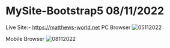 # MySite-Bootstrap5 08/11/2022

Live Site:- https://matthews-world.net
PC Browser 
![05112022](https://user-images.githubusercontent.com/1036327/200171964-c0e4a816-826b-4e6a-8d5f-8818c6c2e4b1.png)



Mobile Browser 
![08112022](https://user-images.githubusercontent.com/1036327/200625660-288847e1-352f-4cc4-9e13-1e78b6038576.png)


